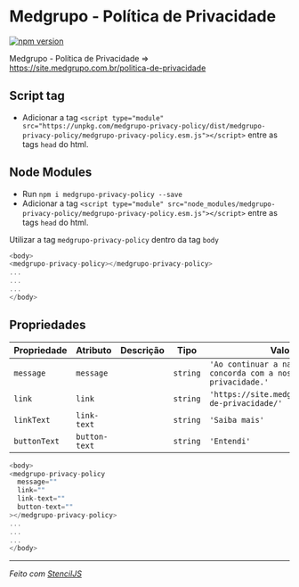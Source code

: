 # Medgrupo - Política de Privacidade 

[![npm version](https://badge.fury.io/js/medgrupo-privacy-policy.svg)](https://badge.fury.io/js/medgrupo-privacy-policy)

Medgrupo - Política de Privacidade => https://site.medgrupo.com.br/politica-de-privacidade

## Script tag

- Adicionar a tag `<script type="module" src="https://unpkg.com/medgrupo-privacy-policy/dist/medgrupo-privacy-policy/medgrupo-privacy-policy.esm.js"></script>` entre as tags `head` do html.

## Node Modules
- Run `npm i medgrupo-privacy-policy --save`
- Adicionar a tag `<script type="module" src="node_modules/medgrupo-privacy-policy/medgrupo-privacy-policy.esm.js"></script>` entre as tags `head` do html.

Utilizar a tag `medgrupo-privacy-policy` dentro da tag `body`

```javascript
<body>
<medgrupo-privacy-policy></medgrupo-privacy-policy>
...
...
...
</body>
```

## Propriedades

| Propriedade  | Atributo      | Descrição   | Tipo     | Valor padrão                                                                     |
| ------------ | ------------- | ----------- | -------- | -------------------------------------------------------------------------------- |
| `message`    | `message`     |             | `string` | `'Ao continuar a navegação, você concorda com a nossa política de privacidade.'` |
| `link`       | `link`        |             | `string` | `'https://site.medgrupo.com.br/politica-de-privacidade/'`                        |
| `linkText`   | `link-text`   |             | `string` | `'Saiba mais'`                                                                   |
| `buttonText` | `button-text` |             | `string` | `'Entendi'`                                                                      |


```javascript
<body>
<medgrupo-privacy-policy
  message=""
  link=""
  link-text=""
  button-text=""
></medgrupo-privacy-policy>
...
...
...
</body>
```


----------------------------------------------

*Feito com [StencilJS](https://stenciljs.com/)*
